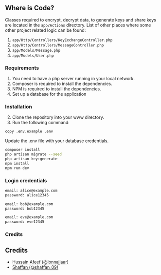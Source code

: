 ## Where is Code?
Classes required to encrypt, decrypt data, to generate keys and share keys are located in the `app/Actions` directory.
List of other places where some other project related logic can be found:
1. `app/Http/Controllers/KeyExchangeController.php`
1. `app/Http/Controllers/MessageController.php`
1. `app/Models/Message.php`
1. `app/Models/User.php`

### Requirements
1. You need to have a php server running in your local network.
2. Composer is required to install the dependencies.
3. NPM is required to install the dependencies.
4. Set up a database for the application

### Installation
2. Clone the repository into your www directory.
3. Run the following command:

```bash
copy .env.example .env
```
Update the .env file with your database credentials.

```bash
composer install
php artisan migrate --seed
php artisan key:generate
npm install
npm run dev
```

### Login credentials

```bash
email: alice@example.com
password: alice12345

email: bob@example.com
password: bob12345

email: eve@example.com
password: eve12345
```

### Credits
## Credits
- [Hussain Afeef (@ibnnajjaar)](https://github.com/ibnnajjaar)
- [Shaffan (@shaffan_09)](https://github.com/shaffan09)
